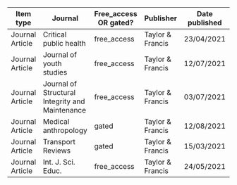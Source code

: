 |Item type      |Journal                                        |Free_access OR gated?|Publisher       |Date published|DOI                                                           |
|---------------|-----------------------------------------------|---------------------|----------------|--------------|--------------------------------------------------------------|
|Journal Article|Critical public health                         |free_access          |Taylor & Francis|23/04/2021    |[10.1080/09581596.2021.1909707](10.1080/09581596.2021.1909707)|
|Journal Article|Journal of youth studies                       |free_access          |Taylor & Francis|12/07/2021    |[10.1080/13676261.2021.1952170](10.1080/13676261.2021.1952170)|
|Journal Article|Journal of Structural Integrity and Maintenance|free_access          |Taylor & Francis|03/07/2021    |[10.1080/24705314.2021.1906092](10.1080/24705314.2021.1906092)|
|Journal Article|Medical anthropology                           |gated                |Taylor & Francis|12/08/2021    |[10.1080/01459740.2021.1961247](10.1080/01459740.2021.1961247)|
|Journal Article|Transport Reviews                              |gated                |Taylor & Francis|15/03/2021    |[10.1080/01441647.2021.1898488](10.1080/01441647.2021.1898488)|
|Journal Article|Int. J. Sci. Educ.                             |free_access          |Taylor & Francis|24/05/2021    |[10.1080/09500693.2021.1909771](10.1080/09500693.2021.1909771)|
